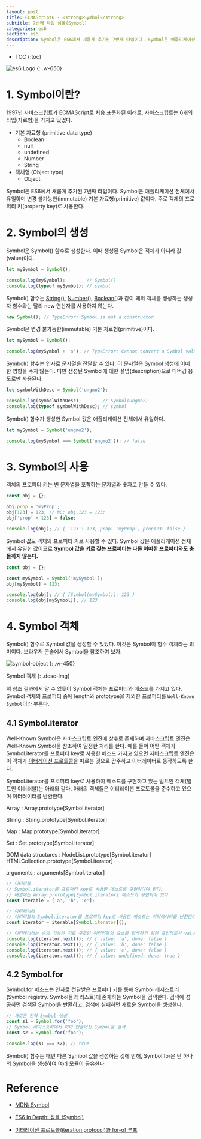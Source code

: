 ```yaml
---
layout: post
title: ECMAScript6 - <strong>Symbol</strong>
subtitle: 7번째 타입 심볼(Symbol)
categories: es6
section: es6
description: Symbol은 ES6에서 새롭게 추가된 7번째 타입이다. Symbol은 애플리케이션 전체에서 유일하며 변경 불가능한(immutable) 기본 자료형(primitive)이다. 주로 객체의 프로퍼티 키(property key)로 사용한다.
---
```


* TOC
{:toc}

![es6 Logo](./img/es6.png)
{: .w-650}

# 1. Symbol이란?

1997년 자바스크립트가 ECMAScript로 처음 표준화된 이래로, 자바스크립트는 6개의 타입(자료형)을 가지고 있었다.

* 기본 자료형 (primitive data type)
  * Boolean
  * null
  * undefined
  * Number
  * String
* 객체형 (Object type)
  * Object

Symbol은 ES6에서 새롭게 추가된 7번째 타입이다. Symbol은 애플리케이션 전체에서 유일하며 변경 불가능한(immutable) 기본 자료형(primitive) 값이다. 주로 객체의 프로퍼티 키(property key)로 사용한다.

# 2. Symbol의 생성

Symbol은 Symbol() 함수로 생성한다. 이때 생성된 Symbol은 객체가 아니라 값(value)이다.

```javascript
let mySymbol = Symbol();

console.log(mySymbol);        // Symbol()
console.log(typeof mySymbol); // symbol
```

Symbol() 함수는 [String()](./js-string#1-string-constructor), [Number()](./js-number#1-number-constructor), [Boolean()](./js-standard-built-in-objects#23-boolean)과 같이 래퍼 객체를 생성하는 생성자 함수와는 달리 new 연산자를 사용하지 않는다.

```javascript
new Symbol(); // TypeError: Symbol is not a constructor
```

Symbol은 변경 불가능한(immutable) 기본 자료형(primitive)이다.

```javascript
let mySymbol = Symbol();

console.log(mySymbol + 's'); // TypeError: Cannot convert a Symbol value to a string
```

Symbol() 함수는 인자로 문자열을 전달할 수 있다. 이 문자열은 Symbol 생성에 어떠한 영향을 주지 않는다. 다만 생성된 Symbol에 대한 설명(description)으로 디버깅 용도로만 사용된다.

```javascript
let symbolWithDesc = Symbol('ungmo2');

console.log(symbolWithDesc);        // Symbol(ungmo2)
console.log(typeof symbolWithDesc); // symbol
```

Symbol() 함수가 생성한 Symbol 값은 애플리케이션 전체에서 유일하다.

```javascript
let mySymbol = Symbol('ungmo2');

console.log(mySymbol === Symbol('ungmo2')); // false
```

# 3. Symbol의 사용

객체의 프로퍼티 키는 빈 문자열을 포함하는 문자열과 숫자로 만들 수 있다.

```javascript
const obj = {};

obj.prop = 'myProp';
obj[123] = 123; // NG: obj.123 = 123;
obj['prop' + 123] = false;

console.log(obj); // { '123': 123, prop: 'myProp', prop123: false }
```

Symbol 값도 객체의 프로퍼티 키로 사용할 수 있다. Symbol 값은 애플리케이션 전체에서 유일한 값이므로 <strong>Symbol 값을 키로 갖는 프로퍼티는 다른 어떠한 프로퍼티와도 충돌하지 않는다.</strong>

```javascript
const obj = {};

const mySymbol = Symbol('mySymbol');
obj[mySymbol] = 123;

console.log(obj); // { [Symbol(mySymbol)]: 123 }
console.log(obj[mySymbol]); // 123
```

# 4. Symbol 객체

Symbol() 함수로 Symbol 값을 생성할 수 있었다. 이것은 Symbol이 함수 객체라는 의미이다. 브라우저 콘솔에서 Symbol을 참조하여 보자.

![symbol-object](./img/symbol-object.png)
{: .w-450}

Symbol 객체
{: .desc-img}

위 참조 결과에서 알 수 있듯이 Symbol 객체는 프로퍼티와 메소드를 가지고 있다. Symbol 객체의 프로퍼티 중에 length와 prototype을 제외한 프로퍼티를 `Well-Known Symbol`이라 부른다.

## 4.1 Symbol.iterator

Well-Known Symbol은 자바스크립트 엔진에 상수로 존재하며 자바스크립트 엔진은 Well-Known Symbol을 참조하여 일정한 처리를 한다. 예를 들어 어떤 객체가 Symbol.iterator를 프로퍼티 key로 사용한 메소드 가지고 있으면 자바스크립트 엔진은 이 객체가 [이터레이션 프로토콜](./es6-iteration-for-of)을 따르는 것으로 간주하고 이터레이터로 동작하도록 한다.

Symbol.iterator를 프로퍼티 key로 사용하여 메소드를 구현하고 있는 빌트인 객체(빌트인 이터러블)는 아래와 같다. 아래의 객체들은 이터레이션 프로토콜을 준수하고 있으며 이터러이터를 반환한다.

Array
: Array.prototype[Symbol.iterator]

String
: String.prototype[Symbol.iterator]

Map
: Map.prototype[Symbol.iterator]

Set
: Set.prototype[Symbol.iterator]

DOM data structures
: NodeList.prototype[Symbol.iterator]
HTMLCollection.prototype[Symbol.iterator]

arguments
: arguments[Symbol.iterator]

```javascript
// 이터러블
// Symbol.iterator를 프로퍼티 key로 사용한 메소드를 구현하여야 한다.
// 배열에는 Array.prototype[Symbol.iterator] 메소드가 구현되어 있다.
const iterable = ['a', 'b', 'c'];

// 이터레이터
// 이터러블의 Symbol.iterator를 프로퍼티 key로 사용한 메소드는 이터레이터를 반환한다.
const iterator = iterable[Symbol.iterator]();

// 이터레이터는 순회 가능한 자료 구조인 이터러블의 요소를 탐색하기 위한 포인터로서 value, done 프로퍼티를 갖는 객체를 반환하는 next() 함수를 메소드로 갖는 객체이다. 이터레이터의 next() 메소드를 통해 이터러블 객체를 순회할 수 있다.
console.log(iterator.next()); // { value: 'a', done: false }
console.log(iterator.next()); // { value: 'b', done: false }
console.log(iterator.next()); // { value: 'c', done: false }
console.log(iterator.next()); // { value: undefined, done: true }
```

## 4.2 Symbol.for

Symbol.for 메소드는 인자로 전달받은 프로퍼티 키를 통해 Symbol 레지스트리(Symbol registry. Symbol들의 리스트)에 존재하는 Symbol을 검색한다. 검색에 성공하면 검색된 Symbol을 반환하고, 검색에 실패하면 새로운 Symbol을 생성한다.

```javascript
// 새로운 전역 Symbol 생성
const s1 = Symbol.for('foo');
// Symbol 레지스트리에서 이미 만들어진 Symbol을 검색
const s2 = Symbol.for('foo');

console.log(s1 === s2); // true
```

Symbol() 함수는 매번 다른 Symbol 값을 생성하는 것에 반해, Symbol.for은 단 하나의 Symbol을 생성하여 여러 모듈이 공유한다.

# Reference

* [MDN: Symbol](https://developer.mozilla.org/ko/docs/Web/JavaScript/Reference/Global_Objects/Symbol)

* [ES6 In Depth: 심볼 (Symbol)](http://hacks.mozilla.or.kr/2015/09/es6-in-depth-symbols/)

* [이터레이션 프로토콜(iteration protocol)과 for-of 루프](./es6-iteration-for-of)
